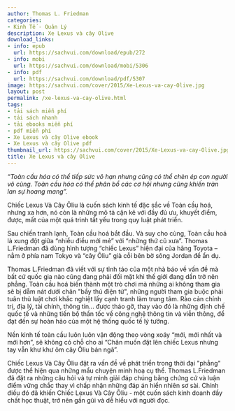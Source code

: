```yaml
---
author: Thomas L. Friedman
categories:
- Kinh Tế - Quản Lý
description: Xe Lexus và cây Olive
download_links:
- info: epub
  url: https://sachvui.com/download/epub/272
- info: mobi
  url: https://sachvui.com/download/mobi/5306
- info: pdf
  url: https://sachvui.com/download/pdf/5307
image: https://sachvui.com/cover/2015/Xe-Lexus-va-cay-Olive.jpg
layout: post
permalink: /xe-lexus-va-cay-olive.html
tags:
- tải sách miễn phí
- tải sách nhanh
- tải ebooks miễn phí
- pdf miễn phí
- Xe Lexus và cây Olive ebook
- Xe Lexus và cây Olive pdf
thumbnail_url: https://sachvui.com/cover/2015/Xe-Lexus-va-cay-Olive.jpg
title: Xe Lexus và cây Olive
---
```


 <div class="item-desc text-justify"> <p><em>“Toàn cầu hóa có thể tiếp sức vô hạn nhưng cũng có thể chèn ép con người vô cùng. Toàn cầu hóa có thể phân bổ các cơ hội nhưng cũng khiến tràn lan sự hoang mang”.</em></p><p>Chiếc Lexus Và Cây Ôliu là cuốn sách kinh tế đặc sắc về Toàn cầu hoá, nhưng xa hơn, nó còn là những mô tả cặn kẽ với đầy đủ ưu, khuyết điểm, được, mất của một quá trình tất yếu trong quy luật phát triển.</p><p>Sau chiến tranh lạnh, Toàn cầu hoá bắt đầu. Và suy cho cùng, Toàn cầu hoá là xung đột giữa “nhiều điều mới mẻ” với “những thứ cũ xưa”. Thomas L.Friedman đã dùng hình tượng “chiếc Lexus” hiện đại của hãng Toyota – nằm ở phía nam Tokyo và “cây Ôliu” già cỗi bên bờ sông Jordan để ẩn dụ.</p><p>Thomas L.Friedman đã viết với sự tỉnh táo của một nhà báo về vấn đề mà bất cứ quốc gia nào cũng đang phải đối mặt khi thế giới đang dần trở nên phẳng. Toàn cầu hoá biến thành một trò chơi mà những ai không tham gia sẽ bị dẫm nát dưới chân "bầy thú điện tử", những người tham gia buộc phải tuân thủ luật chơi khắc nghiệt lấy cạnh tranh làm trung tâm. Rào cản chính trị, địa lý, tài chính, thông tin... được tháo gỡ, thay vào đó là những định chế quốc tế và những tiến bộ thần tốc về công nghệ thông tin và viễn thông, để đạt đến sự hoàn hảo của một hệ thống quốc tế lý tưởng.</p><p>Nền kinh tế toàn cầu luôn luôn vận động theo vòng xoáy “mới, mới nhất và mới hơn”, sẽ không có chỗ cho ai “Chân muốn đặt lên chiếc Lexus nhưng tay vẫn khư khư ôm cây Ôliu bản ngã”.</p><p>Chiếc Lexus Và Cây Ôliu đặt ra vấn đề về phát triển trong thời đại "phẳng" được thể hiện qua những mẩu chuyện minh hoạ cụ thể. Thomas L.Friedman đã đặt ra những câu hỏi và tự mình giải đáp chúng bằng chứng cứ và luận điểm vững chắc thay vì chấp nhận những đáp án hiển nhiên sơ sài. Chính điều đó đã khiến Chiếc Lexus Và Cây Ôliu - một cuốn sách kinh doanh đầy chất học thuật, trở nên gần gũi và dễ hiểu với người đọc.</p> </div>